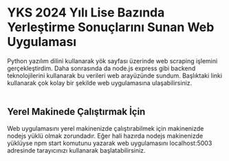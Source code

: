 # YKS 2024 Yılı Lise Bazında Yerleştirme Sonuçlarını Sunan Web Uygulaması
Python yazılım dilini kullanarak yök sayfası üzerinde web scraping işlemini gerçekleştirdim.
Daha sonrasında da node.js express gibi backend teknolojilerini kullanarak bu verileri web arayüzünde sundum.
Başlıktaki linki kullanarak çok kolay bir şekilde web uygulamasına ulaşabilirsiniz.
<br>
<br>
## Yerel Makinede Çalıştırmak İçin
Web uygulamasını yerel makinenizde çalıştırabilmek için makinenizde nodejs yüklü olmak zorundadır.
Eğer hali hazırda nodejs makinenizde yüklüyse npm start komutunu yazarak web uygulamasını localhost:5003 adresinde
tarayıcınızı kullanarak başlatabilirsiniz.

